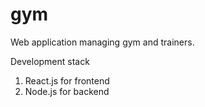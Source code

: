 # gym

Web application managing gym and trainers.

Development stack
1) React.js for frontend
2) Node.js for backend

